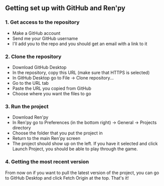 ## Getting set up with GitHub and Ren'py

### 1. Get access to the repository
* Make a GitHub account
* Send me your GitHub username
* I'll add you to the repo and you should get an email with a link to it

### 2. Clone the repository
* Download GitHub Desktop
* In the repository, copy this URL (make sure that HTTPS is selected)
* In GitHub Desktop go to File -> Clone repository...
* Go to the URL tab
* Paste the URL you copied from GitHub
* Choose where you want the files to go

### 3. Run the project
* Download Ren'py
* In Ren'py go to Preferences (in the bottom right) -> General -> Projects directory
* Choose the folder that you put the project in
* Return to the main Ren'py screen
* The project should show up on the left. If you have it selected and click Launch Project, you should be able to play through the game.

### 4. Getting the most recent version
From now on if you want to pull the latest version of the project, you can go to GitHub Desktop and click Fetch Origin at the top. That's it!
